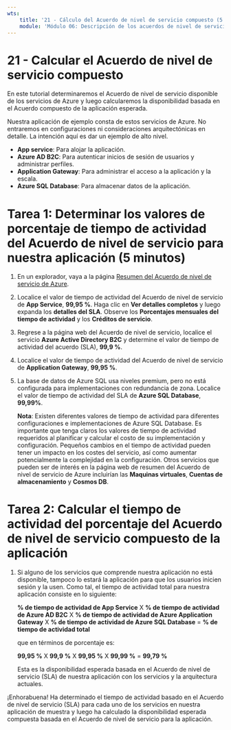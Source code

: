 ```yaml
---
wts:
    title: '21 - Cálculo del Acuerdo de nivel de servicio compuesto (5 minutos)'
    module: 'Módulo 06: Descripción de los acuerdos de nivel de servicio y la administración de costos de Azure'
---
```

# 21 - Calcular el Acuerdo de nivel de servicio compuesto

En este tutorial determinaremos el Acuerdo de nivel de servicio disponible de los servicios de Azure y luego calcularemos la disponibilidad basada en el Acuerdo compuesto de la aplicación esperada.

Nuestra aplicación de ejemplo consta de estos servicios de Azure. No entraremos en configuraciones ni consideraciones arquitectónicas en detalle. La intención aquí es dar un ejemplo de alto nivel.

+ **App service**: Para alojar la aplicación.
+ **Azure AD B2C**: Para autenticar inicios de sesión de usuarios y administrar perfiles.
+ **Application Gateway**: Para administrar el acceso a la aplicación y la escala. 
+ **Azure SQL Database**: Para almacenar datos de la aplicación. 

# Tarea 1: Determinar los valores de porcentaje de tiempo de actividad del Acuerdo de nivel de servicio para nuestra aplicación (5 minutos)

1. En un explorador, vaya a la página [Resumen del Acuerdo de nivel de servicio de Azure](https://azure.microsoft.com/es-es/support/legal/sla/summary/).

2. Localice el valor de tiempo de actividad del Acuerdo de nivel de servicio de **App Service**, **99,95 %**. Haga clic en **Ver detalles completos** y luego expanda los **detalles del SLA**. Observe los **Porcentajes mensuales del tiempo de actividad** y los **Créditos de servicio**.

3. Regrese a la página web del Acuerdo de nivel de servicio, localice el servicio **Azure Active Directory B2C** y determine el valor de tiempo de actividad del acuerdo (SLA), **99,9 %**. 

4. Localice el valor de tiempo de actividad del Acuerdo de nivel de servicio de **Application Gateway**, **99,95 %**. 

5. La base de datos de Azure SQL usa niveles premium, pero no está configurada para implementaciones con redundancia de zona. Localice el valor de tiempo de actividad del SLA de **Azure SQL Database**, **99,99%**. 

    **Nota**: Existen diferentes valores de tiempo de actividad para diferentes configuraciones e implementaciones de Azure SQL Database. Es importante que tenga claros los valores de tiempo de actividad requeridos al planificar y calcular el costo de su implementación y configuración. Pequeños cambios en el tiempo de actividad pueden tener un impacto en los costes del servicio, así como aumentar potencialmente la complejidad en la configuración. Otros servicios que pueden ser de interés en la página web de resumen del Acuerdo de nivel de servicio de Azure incluirían las **Maquinas virtuales**, **Cuentas de almacenamiento** y **Cosmos DB**.

# Tarea 2: Calcular el tiempo de actividad del porcentaje del Acuerdo de nivel de servicio compuesto de la aplicación

1. Si alguno de los servicios que comprende nuestra aplicación no está disponible, tampoco lo estará la aplicación para que los usuarios inicien sesión y la usen. Como tal, el tiempo de actividad total para nuestra aplicación consiste en lo siguiente:

    **% de tiempo de actividad de App Service** X **% de tiempo de actividad de Azure AD B2C** X **% de tiempo de actividad de Azure Application Gateway** X **% de tiempo de actividad de Azure SQL Database** = **% de tiempo de actividad total**

    que en términos de porcentaje es:

    **99,95 %** X **99,9 %** X **99,95 %** X **99,99 %** = **99,79 %**

    Esta es la disponibilidad esperada basada en el Acuerdo de nivel de servicio (SLA) de nuestra aplicación con los servicios y la arquitectura actuales.

¡Enhorabuena! Ha determinado el tiempo de actividad basado en el Acuerdo de nivel de servicio (SLA) para cada uno de los servicios en nuestra aplicación de muestra y luego ha calculado la disponibilidad esperada compuesta basada en el Acuerdo de nivel de servicio para la aplicación.